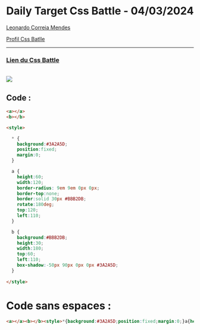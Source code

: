 # Daily Target Css Battle - 04/03/2024

[Leonardo Correia Mendes](https://github.com/leonardo-correiamendes)

[Profil Css Batlle](https://cssbattle.dev/player/PxahljaEJJesW2q41DyRFOpJIt73)

<hr>

### [Lien du Css Battle](https://cssbattle.dev/play/boTcLcuINkHJYy5zIVFM)
<br>

<img src="https://firebasestorage.googleapis.com/v0/b/cssbattleapp.appspot.com/o/user%2Fummd3POvEDfFyeFvVdOMG3OOrwE2%2Ftargets%2Ftarget_8gHmTBO.png?alt=media">

<br>


## Code : 
```html
<a></a>
<b></b>

<style>

  * {
    background:#3A2A5D;
    position:fixed;
    margin:0;
  }

  a {
    height:60;
    width:120;
    border-radius: 9em 9em 0px 0px;
    border-top:none;
    border:solid 30px #BBB2DB;
    rotate:180deg;
    top:120;
    left:110;
  }

  b {
    background:#BBB2DB;
    height:30;
    width:180;
    top:60;
    left:110;
    box-shadow:-50px 90px 0px 0px #3A2A5D;
  }
  
</style>
```

# Code sans espaces : 

```html
<a></a><b></b><style>*{background:#3A2A5D;position:fixed;margin:0;}a{height:60;width:120;border-radius:9em 9em 0px 0px;border-top:none;border:solid 30px #BBB2DB;rotate:180deg;top:120;left:110;}b{background:#BBB2DB;height:30;width:180;top:60;left:110;box-shadow:-50px 90px 0px 0px #3A2A5D;}</style>
```
